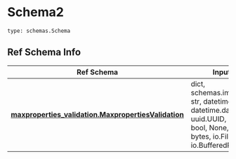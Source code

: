 # Schema2
```
type: schemas.Schema
```

## Ref Schema Info
Ref Schema | Input Type | Output Type
---------- | ---------- | -----------
[**maxproperties_validation.MaxpropertiesValidation**](../../../../../../../../../components/schema/maxproperties_validation.md) | dict, schemas.immutabledict, str, datetime.date, datetime.datetime, uuid.UUID, int, float, bool, None, list, tuple, bytes, io.FileIO, io.BufferedReader | schemas.immutabledict, str, float, int, bool, None, tuple, bytes, io.FileIO
